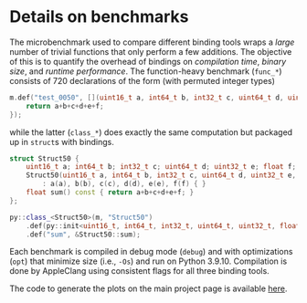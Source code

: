 # Details on benchmarks

The microbenchmark used to compare different binding tools wraps a _large_ number of trivial functions that
only perform a few additions. 
The objective of this is to quantify the overhead
of bindings on _compilation time_, _binary size_, and _runtime performance_.
The function-heavy benchmark (`func_*`) consists
of 720 declarations of the form (with permuted integer types)
```cpp
m.def("test_0050", [](uint16_t a, int64_t b, int32_t c, uint64_t d, uint32_t e, float f) {
    return a+b+c+d+e+f;
});
```
while the latter (`class_*`) does exactly the same computation but packaged up in `struct`s with bindings.
```cpp
struct Struct50 {
    uint16_t a; int64_t b; int32_t c; uint64_t d; uint32_t e; float f;
    Struct50(uint16_t a, int64_t b, int32_t c, uint64_t d, uint32_t e, float f)
        : a(a), b(b), c(c), d(d), e(e), f(f) { }
    float sum() const { return a+b+c+d+e+f; }
};

py::class_<Struct50>(m, "Struct50")
    .def(py::init<uint16_t, int64_t, int32_t, uint64_t, uint32_t, float>())
    .def("sum", &Struct50::sum);
```
Each benchmark is compiled in debug mode (`debug`) and with optimizations
(`opt`) that minimize size (i.e., `-Os`) and run on Python 3.9.10. Compilation
is done by AppleClang using consistent flags for all three binding tools.

The code to generate the plots on the main project page is available
[here](https://github.com/wjakob/nanobind/blob/master/docs/microbenchmark.ipynb).

